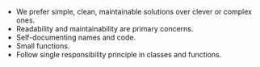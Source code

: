 
- We prefer simple, clean, maintainable solutions over clever or complex ones.
- Readability and maintainability are primary concerns.
- Self-documenting names and code.
- Small functions.
- Follow single responsibility principle in classes and functions.